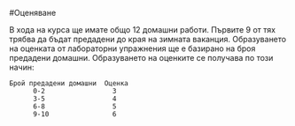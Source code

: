 #Оценяване

В хода на курса ще имате общо 12 домашни работи. Първите 9 от тях трябва да бъдат предадени до края на зимната ваканция.
Образуването на оценката от лабораторни упражнения ще е базирано на броя предадени домашни.
Образуването на оценките се получава по този начин:
```
Брой предадени домашни  Оценка
      0-2                 3
      3-5                 4
      6-8                 5
      9-10                6
```
